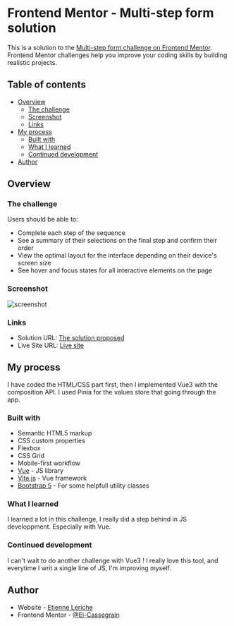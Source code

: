 # Frontend Mentor - Multi-step form solution

This is a solution to the [Multi-step form challenge on Frontend Mentor](https://www.frontendmentor.io/challenges/multistep-form-YVAnSdqQBJ). Frontend Mentor challenges help you improve your coding skills by building realistic projects. 

## Table of contents

- [Overview](#overview)
  - [The challenge](#the-challenge)
  - [Screenshot](#screenshot)
  - [Links](#links)
- [My process](#my-process)
  - [Built with](#built-with)
  - [What I learned](#what-i-learned)
  - [Continued development](#continued-development)
- [Author](#author)

## Overview

### The challenge

Users should be able to:

- Complete each step of the sequence
- See a summary of their selections on the final step and confirm their order
- View the optimal layout for the interface depending on their device's screen size
- See hover and focus states for all interactive elements on the page

### Screenshot

![screenshot](https://github.com/El-Cassegrain/multi-step-form/screenshot.JPG)

### Links

- Solution URL: [The solution proposed](https://www.frontendmentor.io/solutions/responsive-multi-step-form-using-vuejs3-gazlNMgEvd)
- Live Site URL: [Live site](https://el-cassegrain.github.io/multi-step-form/)

## My process
I have coded the HTML/CSS part first, then I implemented Vue3 with the composition API. I used Pinia for the values store that going through the app.
### Built with

- Semantic HTML5 markup
- CSS custom properties
- Flexbox
- CSS Grid
- Mobile-first workflow
- [Vue](https://vuejs.org/) - JS library
- [Vite.js](https://vitejs.dev/) - Vue framework
- [Bootstrap 5](https://getbootstrap.com/) - For some helpfull utility classes

### What I learned

I learned a lot in this challenge, I really did a step behind in JS developpment. Especially with Vue.


### Continued development

I can't wait to do another challenge with Vue3 ! I really love this tool, and everytime I writ a single line of JS, I'm improving myself.


## Author

- Website - [Etienne Leriche](https://etienneleriche.fr/)
- Frontend Mentor - [@El-Cassegrain](https://www.frontendmentor.io/profile/El-Cassegrain)
